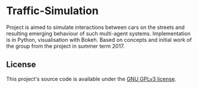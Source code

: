 # Traffic-Simulation

Project is aimed to simulate interactions between cars on the streets and resulting emerging behaviour of such multi-agent systems. 
Implementation is in Python, visualisation with Bokeh. Based on concepts and initial work of the group from the project in summer term 2017. 

## License
This project's source code is available under the [GNU GPLv3 license](LICENSE).
